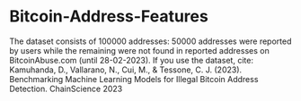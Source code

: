 # Bitcoin-Address-Features
The dataset consists of 100000 addresses: 50000 addresses were reported by users while the remaining were not found in reported addresses on BitcoinAbuse.com (until  28-02-2023). 
If you use the dataset, cite: Kamuhanda, D., Vallarano, N., Cui, M., &amp; Tessone, C. J. (2023). Benchmarking Machine Learning Models for Illegal Bitcoin Address Detection. ChainScience 2023
